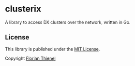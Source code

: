 # clusterix

A library to access DX clusters over the network, written in Go.

## License

This library is published under the [MIT License](https://www.tldrlegal.com/l/mit).

Copyright [Florian Thienel](http://thecodingflow.com/)